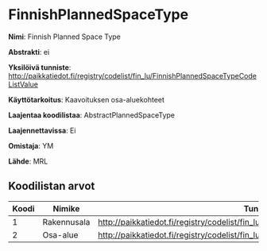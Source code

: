 # FinnishPlannedSpaceType

**Nimi**: Finnish Planned Space Type

**Abstrakti**: ei

**Yksilöivä tunniste**: http://paikkatiedot.fi/registry/codelist/fin_lu/FinnishPlannedSpaceTypeCodeListValue

**Käyttötarkoitus**: Kaavoituksen osa-aluekohteet

**Laajentaa koodilistaa**: AbstractPlannedSpaceType

**Laajennettavissa**: Ei

**Omistaja**: YM

**Lähde**: MRL

## Koodilistan arvot

Koodi     | Nimike           | Tunniste
-----------|------------------|------------
 1       | Rakennusala   | http://paikkatiedot.fi/registry/codelist/fin_lu/FinnishPlannedSpaceTypeCodeListValue/1
 2       | Osa-alue   | http://paikkatiedot.fi/registry/codelist/fin_lu/FinnishPlannedSpaceTypeCodeListValue/2
